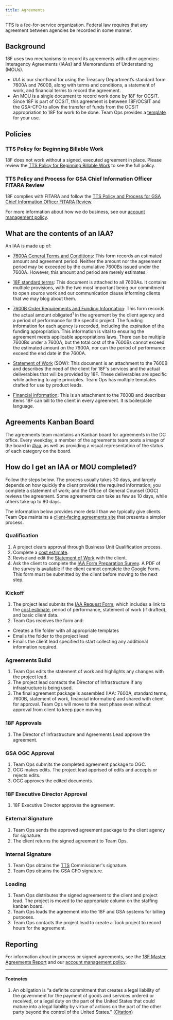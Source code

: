 ```yaml
---
title: Agreements
---
```


TTS is a fee-for-service organization. Federal law requires that any agreement between agencies be recorded in some manner.

## Background

18F uses two mechanisms to record its agreements with other agencies: Interagency Agreements (IAAs) and Memorandums of Understanding (MOUs).

- _IAA_ is our shorthand for using the Treasury Department&rsquo;s standard form 7600A and 7600B, along with terms and conditions, a statement of work, and financial terms to record the agreement.
- An MOU is a single document to record work done by 18F for OCSIT. Since 18F is part of OCSIT, this agreement is between 18F/OCSIT and the GSA-CFO to allow the transfer of funds from the OCSIT appropriation to 18F for work to be done. Team Ops provides a [template](https://drive.google.com/open?id=1WiUb-FiM93UNFSvL_TgtcGog7m5BGlutI1SWMFyQOJg) for your use.

## Policies

### TTS Policy for Beginning Billable Work
18F does not work without a signed, executed agreement in place. Please review the [TTS Policy for Beginning Billable Work](https://docs.google.com/document/d/1q010J_VAQb9w1djbgnDsZ8p43ZB_qZUH3_hlOkeoL8Q) to see the full policy.

### TTS Policy and Process for GSA Chief Information Officer FITARA Review
18F complies with FITARA and follow the [TTS Policy and Process for GSA Chief Information Officer FITARA Review](https://docs.google.com/document/d/1sO8cE3eyTclOkwnxNTMG5dg2qhP3AmJesGobM1m_LQw/edit).

For more information about how we do business, see our [account management policy]({{site.baseurl}}/client-accounts/).

## What are the contents of an IAA?

An IAA is made up of:

- [7600A General Terms and Conditions](https://www.fiscal.treasury.gov/fsreports/ref/fincMgmtStdzn/forms/Form_7600A.pdf): This form records an estimated amount and agreement period. Neither the amount nor the agreement period may be exceeded by the cumulative 7600Bs issued under the 7600A. However, this amount and period are merely estimates.

- [18F standard terms](https://pages.18f.gov/iaa-forms/attachment-a.html): This document is attached to all 7600As. It contains multiple provisions, with the two most important being our commitment to open source work and our communication clause informing clients that we may blog about them.

- [7600B Order Requirements and Funding Information](https://www.fiscal.treasury.gov/fsreports/ref/fincMgmtStdzn/forms/Form_7600B.pdf): This form records the actual amount obligated<sup>1</sup> in the agreement by the client agency and a period of performance for the specific project. The funding information for each agency is recorded, including the expiration of the funding appropriation. This information is vital to ensuring the agreement meets applicable appropriations laws. There can be multiple 7600Bs under a 7600A, but the total cost of the 7600Bs cannot exceed the estimated amount on the 7600A, nor can the period of performance exceed the end date in the 7600A.

- [Statement of Work](https://docs.google.com/document/d/1pbJMDmFBFYKs1sU05jrxWFySpeKjbRNdfk32RY3ub70/edit) (SOW): This document is an attachment to the 7600B and describes the need of the client for 18F's services and the actual deliverables that will be provided by 18F. These deliverables are specific while adhering to agile principles. Team Ops has multiple templates drafted for use by product leads.

- [Financial information](https://pages.18f.gov/iaa-forms/attachment-b.html): This is an attachment to the 7600B and describes items 18F can bill to the client in every agreement. It is boilerplate language.

## Agreements Kanban Board

The agreements team maintains an Kanban board for agreements in the DC office. Every weekday, a member of the agreements team posts a image of the board in [#iaa](https://gsa-tts.slack.com/archives/iaa), as well as providing a visual representation of the status of each category on the board. 

## How do I get an IAA or MOU completed?

Follow the steps below. The process usually takes 30 days, and largely depends on how quickly the client provides the required information; you complete a statement of work; and the Office of General Counsel (OGC) reviews the agreement. Some agreements can take as few as 10 days, while others take up to 90 days.

The information below provides more detail than we typically give clients. Team Ops maintains a [client-facing agreements site](https://pages.18f.gov/iaa-forms/) that presents a simpler process.

### Qualification

1. A project clears approval through Business Unit Qualification process.
1. Complete a [cost estimate](https://drive.google.com/open?id=0BwzPQaT19ZdofjhPRGRhLW1BWGNQc1kzTHhZbDA2YW15UzhMd05jWDYxdEtob18yTEJkbTQ).
1. Revise and edit the [Statement of Work](https://docs.google.com/document/d/1pbJMDmFBFYKs1sU05jrxWFySpeKjbRNdfk32RY3ub70/edit) with the client.
1. Ask the client to complete the [IAA Form Preparation Survey](https://docs.google.com/a/gsa.gov/forms/d/e/1FAIpQLSdcP-ifAEPjk1FUK4q_hzkSmlAJaIyGx9y_4BSLrJI_ZLdVzw/viewform). A PDF of the survey is [available](https://drive.google.com/drive/folders/0BwzPQaT19ZdoMldIV19raDV1MW8) if the client cannot complete the Google Form. This form must be submitted by the client before moving to the next step.

### Kickoff

1. The project lead submits the [IAA Request Form](https://docs.google.com/a/gsa.gov/forms/d/e/1FAIpQLSdRQerRDxl4hPX_zTQJcY9fR9i0z3LI3dLQiKE0uyJ5fF666g/viewform), which includes a link to the [cost estimate](https://drive.google.com/open?id=0BwzPQaT19ZdofjhPRGRhLW1BWGNQc1kzTHhZbDA2YW15UzhMd05jWDYxdEtob18yTEJkbTQ), period of performance, statement of work (if drafted), and basic client data.
1. Team Ops receives the form and:
 - Creates a file folder with all appropriate templates
 - Emails the folder to the project lead
 - Emails the client lead specified to start collecting any additional information required.

### Agreements Build

1. Team Ops edits the statement of work and highlights any changes with the project lead.
1. The project lead contacts the Director of Infrastructure if any infrastructure is being used.
1. The final agreement package is assembled (IAA: 7600A, standard terms, 7600B, statement of work, financial information) and shared with client for approval. Team Ops will move to the next phase even without approval from client to keep pace moving.

### 18F Approvals

1. The Director of Infrastructure and Agreements Lead approve the agreement.

### GSA OGC Approval

1. Team Ops submits the completed agreement package to OGC.
1. OCG makes edits. The project lead apprised of edits and accepts or rejects edits.
1. OGC approves the edited documents.

### 18F Executive Director Approval

1. 18F Executive Director approves the agreement.

### External Signature

1. Team Ops sends the approved agreement package to the client agency for signature.
1. The client returns the signed agreement to Team Ops.

### Internal Signature

1. Team Ops obtains the [TTS](http://www.gsa.gov/portal/category/25729) Commissioner's signature.
1. Team Ops obtains the GSA CFO signature.

### Loading

1. Team Ops distributes the signed agreement to the client and project lead. The project is moved to the appropriate column on the staffing kanban board.
1. Team Ops loads the agreement into the 18F and GSA systems for billing purposes.
1. Team Ops contacts the project lead to create a Tock project to record hours for the agreement.

## Reporting

For information about in-process or signed agreements, see the [18F Master Agreements Report](https://docs.google.com/spreadsheets/d/1v4QfXGaJVy9-CZ0n6cFLHGGs_5TL1l8uCh6ZyNYjMDk/edit#gid=2047916505) and our [account management policy]({{site.baseurl}}/client-accounts/).

---

<footer>
  <h4 id="footnote-label">Footnotes</h4>
  <ol>
    <li id="footnote-obligation">
      An obligation is &ldquo;a definite commitment that creates a legal liability of the government for the payment of goods and services ordered or received, or a legal duty on the part of the United States that could mature into a legal liability by virtue of actions on the part of the other party beyond the control of the United States.&rdquo; (<a href="http://www.gao.gov/new.items/d05734sp.pdf">Citation</a>)
    </li>
  </ol>
</footer>
